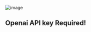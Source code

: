 ![image](https://github.com/Drlordbasil/Old-School-Runescape-GPT-GE-Bot/assets/126736516/920e1bb3-6c00-423a-9858-6147b3205e7a)


## Openai API key Required! ###
